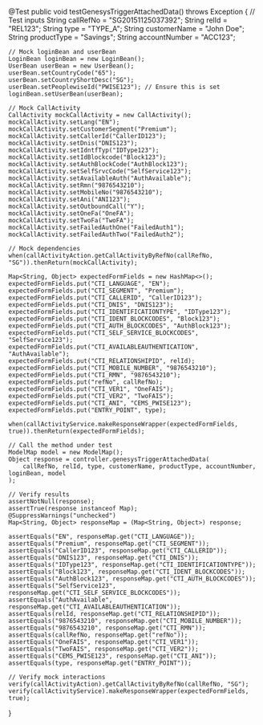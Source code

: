 @Test
public void testGenesysTriggerAttachedData() throws Exception {
    // Test inputs
    String callRefNo = "SG20151125037392";
    String relId = "REL123";
    String type = "TYPE_A";
    String customerName = "John Doe";
    String productType = "Savings";
    String accountNumber = "ACC123";

    // Mock loginBean and userBean
    LoginBean loginBean = new LoginBean();
    UserBean userBean = new UserBean();
    userBean.setCountryCode("65");
    userBean.setCountryShortDesc("SG");
    userBean.setPeoplewiseId("PWISE123"); // Ensure this is set
    loginBean.setUserBean(userBean);

    // Mock CallActivity
    CallActivity mockCallActivity = new CallActivity();
    mockCallActivity.setLang("EN");
    mockCallActivity.setCustomerSegment("Premium");
    mockCallActivity.setCallerId("CallerID123");
    mockCallActivity.setDnis("DNIS123");
    mockCallActivity.setIdntfTyp("IDType123");
    mockCallActivity.setIdBlockcode("Block123");
    mockCallActivity.setAuthBlockCode("AuthBlock123");
    mockCallActivity.setSelfSrvcCode("SelfService123");
    mockCallActivity.setAvailableAuth("AuthAvailable");
    mockCallActivity.setRmn("9876543210");
    mockCallActivity.setMobileNo("9876543210");
    mockCallActivity.setAni("ANI123");
    mockCallActivity.setOutboundCall("Y");
    mockCallActivity.setOneFa("OneFA");
    mockCallActivity.setTwoFa("TwoFA");
    mockCallActivity.setFailedAuthOne("FailedAuth1");
    mockCallActivity.setFailedAuthTwo("FailedAuth2");

    // Mock dependencies
    when(callActivityAction.getCallActivityByRefNo(callRefNo, "SG")).thenReturn(mockCallActivity);

    Map<String, Object> expectedFormFields = new HashMap<>();
    expectedFormFields.put("CTI_LANGUAGE", "EN");
    expectedFormFields.put("CTI_SEGMENT", "Premium");
    expectedFormFields.put("CTI_CALLERID", "CallerID123");
    expectedFormFields.put("CTI_DNIS", "DNIS123");
    expectedFormFields.put("CTI_IDENTIFICATIONTYPE", "IDType123");
    expectedFormFields.put("CTI_IDENT_BLOCKCODES", "Block123");
    expectedFormFields.put("CTI_AUTH_BLOCKCODES", "AuthBlock123");
    expectedFormFields.put("CTI_SELF_SERVICE_BLOCKCODES", "SelfService123");
    expectedFormFields.put("CTI_AVAILABLEAUTHENTICATION", "AuthAvailable");
    expectedFormFields.put("CTI_RELATIONSHIPID", relId);
    expectedFormFields.put("CTI_MOBILE_NUMBER", "9876543210");
    expectedFormFields.put("CTI_RMN", "9876543210");
    expectedFormFields.put("refNo", callRefNo);
    expectedFormFields.put("CTI_VER1", "OneFAIS");
    expectedFormFields.put("CTI_VER2", "TwoFAIS");
    expectedFormFields.put("CTI_ANI", "CEMS_PWISE123");
    expectedFormFields.put("ENTRY_POINT", type);

    when(callActivityService.makeResponseWrapper(expectedFormFields, true)).thenReturn(expectedFormFields);

    // Call the method under test
    ModelMap model = new ModelMap();
    Object response = controller.genesysTriggerAttachedData(
        callRefNo, relId, type, customerName, productType, accountNumber, loginBean, model
    );

    // Verify results
    assertNotNull(response);
    assertTrue(response instanceof Map);
    @SuppressWarnings("unchecked")
    Map<String, Object> responseMap = (Map<String, Object>) response;

    assertEquals("EN", responseMap.get("CTI_LANGUAGE"));
    assertEquals("Premium", responseMap.get("CTI_SEGMENT"));
    assertEquals("CallerID123", responseMap.get("CTI_CALLERID"));
    assertEquals("DNIS123", responseMap.get("CTI_DNIS"));
    assertEquals("IDType123", responseMap.get("CTI_IDENTIFICATIONTYPE"));
    assertEquals("Block123", responseMap.get("CTI_IDENT_BLOCKCODES"));
    assertEquals("AuthBlock123", responseMap.get("CTI_AUTH_BLOCKCODES"));
    assertEquals("SelfService123", responseMap.get("CTI_SELF_SERVICE_BLOCKCODES"));
    assertEquals("AuthAvailable", responseMap.get("CTI_AVAILABLEAUTHENTICATION"));
    assertEquals(relId, responseMap.get("CTI_RELATIONSHIPID"));
    assertEquals("9876543210", responseMap.get("CTI_MOBILE_NUMBER"));
    assertEquals("9876543210", responseMap.get("CTI_RMN"));
    assertEquals(callRefNo, responseMap.get("refNo"));
    assertEquals("OneFAIS", responseMap.get("CTI_VER1"));
    assertEquals("TwoFAIS", responseMap.get("CTI_VER2"));
    assertEquals("CEMS_PWISE123", responseMap.get("CTI_ANI"));
    assertEquals(type, responseMap.get("ENTRY_POINT"));

    // Verify mock interactions
    verify(callActivityAction).getCallActivityByRefNo(callRefNo, "SG");
    verify(callActivityService).makeResponseWrapper(expectedFormFields, true);
}
